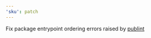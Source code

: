```yaml
---
'sku': patch
---
```


Fix package entrypoint ordering errors raised by [publint](https://publint.dev/sku@14.0.5)
